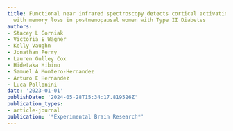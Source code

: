 ```yaml
---
title: Functional near infrared spectroscopy detects cortical activation changes concurrent
  with memory loss in postmenopausal women with Type II Diabetes
authors:
- Stacey L Gorniak
- Victoria E Wagner
- Kelly Vaughn
- Jonathan Perry
- Lauren Gulley Cox
- Hidetaka Hibino
- Samuel A Montero-Hernandez
- Arturo E Hernandez
- Luca Pollonini
date: '2023-01-01'
publishDate: '2024-05-28T15:34:17.819526Z'
publication_types:
- article-journal
publication: '*Experimental Brain Research*'
---
```

